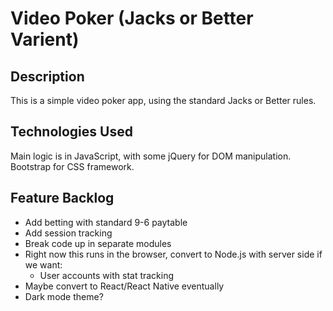 # Video Poker (Jacks or Better Varient)

## Description

This is a simple video poker app, using the standard Jacks or Better rules.

## Technologies Used

Main logic is in JavaScript, with some jQuery for DOM manipulation.  Bootstrap for CSS framework.

## Feature Backlog

* Add betting with standard 9-6 paytable
* Add session tracking
* Break code up in separate modules
* Right now this runs in the browser, convert to Node.js with server side if we want:
   * User accounts with stat tracking
* Maybe convert to React/React Native eventually
* Dark mode theme?